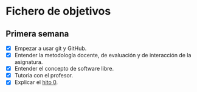 # Fichero de objetivos

## Primera semana

- [x] Empezar a usar git y GitHub. 
- [x] Entender la metodología docente, de evaluación y de interacción de la asignatura.
- [x] Entender el concepto de software libre.
- [x] Tutoria con el profesor.
- [x] Explicar el [hito 0](http://jj.github.io/IV/documentos/proyecto/0.Repositorio). 